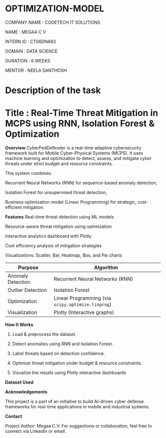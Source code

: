 # OPTIMIZATION-MODEL

COMPANY NAME : CODETECH IT SOLUTIONS

NAME : MEGAA C V

INTERN ID : CT06DN683

DOMAIN : DATA SCIENCE

DURATION : 6 WEEKS

MENTOR : NEELA SANTHOSH

# Description of the task

# Title : Real-Time Threat Mitigation in MCPS using RNN, Isolation Forest & Optimization

**Overview**
CyberFedDefender is a real-time adaptive cybersecurity framework built for Mobile Cyber-Physical Systems (MCPS). It uses machine learning and optimization to detect, assess, and mitigate cyber threats under strict budget and resource constraints.

This system combines:

  Recurrent Neural Networks (RNN) for sequence-based anomaly detection,

  Isolation Forest for unsupervised threat detection,

  Business optimization model (Linear Programming) for strategic, cost-efficient mitigation.

  **Features**
 Real-time threat detection using ML models

 Resource-aware threat mitigation using optimization

 Interactive analytics dashboard with Plotly

 Cost efficiency analysis of mitigation strategies

 Visualizations: Scatter, Bar, Heatmap, Box, and Pie charts
 

  | Purpose           | Algorithm                                         |
| ----------------- | ------------------------------------------------- |
| Anomaly Detection | Recurrent Neural Networks (RNN)                   |
| Outlier Detection | Isolation Forest                                  |
| Optimization      | Linear Programming (via `scipy.optimize.linprog`) |
| Visualization     | Plotly (Interactive graphs)                       |

 **How It Works**
1. Load & preprocess the dataset.

2. Detect anomalies using RNN and Isolation Forest.

3. Label threats based on detection confidence.

4. Optimize threat mitigation under budget & resource constraints.

5. Visualize the results using Plotly interactive dashboards

**Dataset Used**



**Acknowledgements**

This project is a part of an initiative to build AI-driven cyber defense frameworks for real-time applications in mobile and industrial systems.

**Contact**

Project Author: Megaa C.V.
For suggestions or collaboration, feel free to connect via LinkedIn or email.


